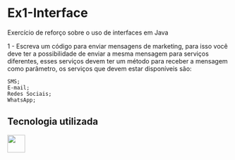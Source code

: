 # Ex1-Interface

Exercício de reforço sobre o uso de interfaces em Java

1 - Escreva um código para enviar mensagens de marketing, para isso você deve ter a possibilidade de enviar
    a mesma mensagem para serviços diferentes, esses serviços devem ter um método para receber a mensagem
    como parâmetro, os serviços que devem estar disponíveis são:

    SMS;
    E-mail;
    Redes Sociais;
    WhatsApp;


## Tecnologia utilizada

<img loading="lazy" src="https://cdn.jsdelivr.net/gh/devicons/devicon/icons/java/java-original.svg" width="40" height="40"/>
